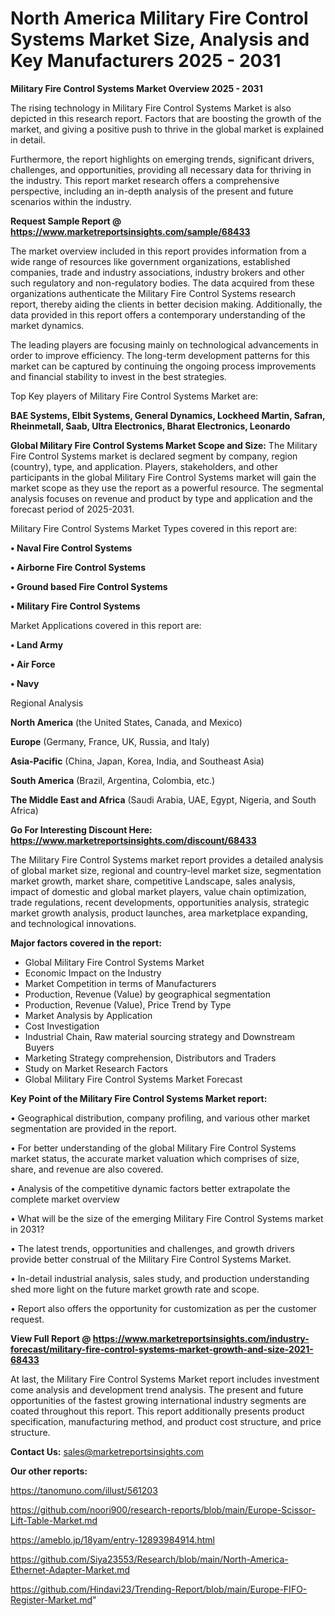 # North America Military Fire Control Systems Market Size, Analysis and Key Manufacturers 2025 - 2031

<Strong> Military Fire Control Systems Market Overview 2025 - 2031</strong>

The rising technology in Military Fire Control Systems Market is also depicted in this research report. Factors that are boosting the growth of the market, and giving a positive push to thrive in the global market is explained in detail.

Furthermore, the report highlights on emerging trends, significant drivers, challenges, and opportunities, providing all necessary data for thriving in the industry. This report market research offers a comprehensive perspective, including an in-depth analysis of the present and future scenarios within the industry.

<strong>Request Sample Report @ <a href=https://www.marketreportsinsights.com/sample/68433>https://www.marketreportsinsights.com/sample/68433</a></strong>

The market overview included in this report provides information from a wide range of resources like government organizations, established companies, trade and industry associations, industry brokers and other such regulatory and non-regulatory bodies. The data acquired from these organizations authenticate the Military Fire Control Systems research report, thereby aiding the clients in better decision making. Additionally, the data provided in this report offers a contemporary understanding of the market dynamics.

The leading players are focusing mainly on technological advancements in order to improve efficiency. The long-term development patterns for this market can be captured by continuing the ongoing process improvements and financial stability to invest in the best strategies.

Top Key players of Military Fire Control Systems Market are:

<strong>BAE Systems, Elbit Systems, General Dynamics, Lockheed Martin, Safran, Rheinmetall, Saab, Ultra Electronics, Bharat Electronics, Leonardo</strong>

<strong><b>Global Military Fire Control Systems Market Scope and Size:</b></strong>
The Military Fire Control Systems market is declared segment by company, region (country), type, and application. Players, stakeholders, and other participants in the global Military Fire Control Systems market will gain the market scope as they use the report as a powerful resource. The segmental analysis focuses on revenue and product by type and application and the forecast period of 2025-2031.

Military Fire Control Systems Market Types covered in this report are:

<strong>• Naval Fire Control Systems

• Airborne Fire Control Systems

• Ground based Fire Control Systems

• Military Fire Control Systems</strong>

Market Applications covered in this report are:

<strong>• Land Army

• Air Force

• Navy</strong> 

Regional Analysis

<strong>North America</strong> (the United States, Canada, and Mexico)

<strong>Europe</strong> (Germany, France, UK, Russia, and Italy)

<strong>Asia-Pacific</strong> (China, Japan, Korea, India, and Southeast Asia)

<strong>South America</strong> (Brazil, Argentina, Colombia, etc.)

<strong>The Middle East and Africa</strong> (Saudi Arabia, UAE, Egypt, Nigeria, and South Africa)

<strong>Go For Interesting Discount Here: <a href=https://www.marketreportsinsights.com/discount/68433>https://www.marketreportsinsights.com/discount/68433</a></strong>

The Military Fire Control Systems market report provides a detailed analysis of global market size, regional and country-level market size, segmentation market growth, market share, competitive Landscape, sales analysis, impact of domestic and global market players, value chain optimization, trade regulations, recent developments, opportunities analysis, strategic market growth analysis, product launches, area marketplace expanding, and technological innovations.

<strong><b>Major factors covered in the report:</b></strong>
<ul>
  <li>Global Military Fire Control Systems Market </li>
  <li>Economic Impact on the Industry</li>
  <li>Market Competition in terms of Manufacturers</li>
  <li>Production, Revenue (Value) by geographical segmentation</li>
  <li>Production, Revenue (Value), Price Trend by Type</li>
  <li>Market Analysis by Application</li>
  <li>Cost Investigation</li>
  <li>Industrial Chain, Raw material sourcing strategy and Downstream Buyers</li>
  <li>Marketing Strategy comprehension, Distributors and Traders</li>
  <li>Study on Market Research Factors</li>
  <li>Global Military Fire Control Systems Market Forecast</li>
</ul>

<strong><b>Key Point of the Military Fire Control Systems Market report:</b></strong>

• Geographical distribution, company profiling, and various other market segmentation are provided in the report.

• For better understanding of the global Military Fire Control Systems market status, the accurate market valuation which comprises of size, share, and revenue are also covered.

• Analysis of the competitive dynamic factors better extrapolate the complete market overview

• What will be the size of the emerging Military Fire Control Systems market in 2031?

• The latest trends, opportunities and challenges, and growth drivers provide better construal of the Military Fire Control Systems Market.

• In-detail industrial analysis, sales study, and production understanding shed more light on the future market growth rate and scope.

• Report also offers the opportunity for customization as per the customer request.

<strong><b>View Full Report @ <a href=https://www.marketreportsinsights.com/industry-forecast/military-fire-control-systems-market-growth-and-size-2021-68433>https://www.marketreportsinsights.com/industry-forecast/military-fire-control-systems-market-growth-and-size-2021-68433</a></b></strong>


At last, the Military Fire Control Systems Market report includes investment come analysis and development trend analysis. The present and future opportunities of the fastest growing international industry segments are coated throughout this report. This report additionally presents product specification, manufacturing method, and product cost structure, and price structure.

<strong>Contact Us:</strong>
sales@marketreportsinsights.com

<strong>Our other reports:</strong>

<a href=https://tanomuno.com/illust/561203>https://tanomuno.com/illust/561203</a>

<a href=https://github.com/noori900/research-reports/blob/main/Europe-Scissor-Lift-Table-Market.md>https://github.com/noori900/research-reports/blob/main/Europe-Scissor-Lift-Table-Market.md</a>

<a href=https://ameblo.jp/18yam/entry-12893984914.html>https://ameblo.jp/18yam/entry-12893984914.html</a>

<a href=https://github.com/Siya23553/Research/blob/main/North-America-Ethernet-Adapter-Market.md>https://github.com/Siya23553/Research/blob/main/North-America-Ethernet-Adapter-Market.md</a>

<a href=https://github.com/Hindavi23/Trending-Report/blob/main/Europe-FIFO-Register-Market.md>https://github.com/Hindavi23/Trending-Report/blob/main/Europe-FIFO-Register-Market.md</a>"
